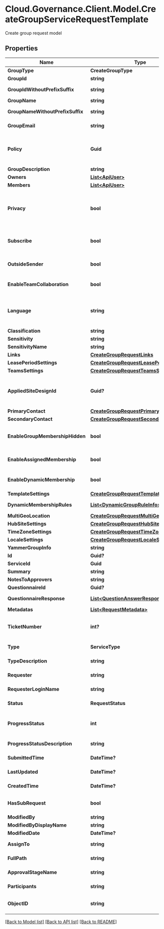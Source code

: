 # Cloud.Governance.Client.Model.CreateGroupServiceRequestTemplate
Create group request model
## Properties

Name | Type | Description | Notes
------------ | ------------- | ------------- | -------------
**GroupType** | **CreateGroupType** |  | [optional] 
**GroupId** | **string** | An entire group ID | [optional] 
**GroupIdWithoutPrefixSuffix** | **string** | Group ID (without prefix and suffix) | [optional] 
**GroupName** | **string** | An entire group name | [optional] 
**GroupNameWithoutPrefixSuffix** | **string** | Group name (without prefix and suffix) | [optional] 
**GroupEmail** | **string** | Group e-mail address | [optional] [readonly] 
**Policy** | **Guid** | The ID of a group policy. You can get IDs and names of all available policies by invoking the GetCreateGroupServiceApi. | [optional] 
**GroupDescription** | **string** | Group description | [optional] 
**Owners** | [**List&lt;ApiUser&gt;**](ApiUser.md) | Group owners | [optional] 
**Members** | [**List&lt;ApiUser&gt;**](ApiUser.md) | Group members | [optional] 
**Privacy** | **bool** | The privacy settings of a group. Whether to allow anyone can see group content or only allow members to see group content. | [optional] [default to false]
**Subscribe** | **bool** | Whether to allow group members to receive copies of group conversations and events. | [optional] [default to false]
**OutsideSender** | **bool** | Whether to allow users outside the organization to send e-mails to groups. | [optional] [default to false]
**EnableTeamCollaboration** | **bool** | Enable a team for the group. | [optional] [default to false]
**Language** | **string** | The language of a group. You can get IDs and names of all available languages by invoking the GetCreateGroupServiceApi. | [optional] 
**Classification** | **string** | Group classification | [optional] 
**Sensitivity** | **string** | Group sensitive lable id | [optional] 
**SensitivityName** | **string** | Group sensitive lable name | [optional] 
**Links** | [**CreateGroupRequestLinks**](CreateGroupRequestLinks.md) |  | [optional] 
**LeasePeriodSettings** | [**CreateGroupRequestLeasePeriodSettings**](CreateGroupRequestLeasePeriodSettings.md) |  | [optional] 
**TeamsSettings** | [**CreateGroupRequestTeamsSettings**](CreateGroupRequestTeamsSettings.md) |  | [optional] 
**AppliedSiteDesignId** | **Guid?** | The ID of the group team site design. You can get IDs and names of all group team sites by invoking the GetCreateGroupServiceApi. | [optional] 
**PrimaryContact** | [**CreateGroupRequestPrimaryContact**](CreateGroupRequestPrimaryContact.md) |  | [optional] 
**SecondaryContact** | [**CreateGroupRequestSecondaryContact**](CreateGroupRequestSecondaryContact.md) |  | [optional] 
**EnableGroupMembershipHidden** | **bool** | Whether to hide the group members from users who are not members of the group. | [optional] [default to false]
**EnableAssignedMembership** | **bool** | Whether to allow to copy team members from existing teams. | [optional] [default to false]
**EnableDynamicMembership** | **bool** | Whether to use dynamic membership rules to get group members. | [optional] [default to false]
**TemplateSettings** | [**CreateGroupRequestTemplateSettings**](CreateGroupRequestTemplateSettings.md) |  | [optional] 
**DynamicMembershipRules** | [**List&lt;DynamicGroupRuleInfo&gt;**](DynamicGroupRuleInfo.md) | Dynamic group membership rules | [optional] 
**MultiGeoLocation** | [**CreateGroupRequestMultiGeoLocation**](CreateGroupRequestMultiGeoLocation.md) |  | [optional] 
**HubSiteSettings** | [**CreateGroupRequestHubSiteSettings**](CreateGroupRequestHubSiteSettings.md) |  | [optional] 
**TimeZoneSettings** | [**CreateGroupRequestTimeZoneSettings**](CreateGroupRequestTimeZoneSettings.md) |  | [optional] 
**LocaleSettings** | [**CreateGroupRequestLocaleSettings**](CreateGroupRequestLocaleSettings.md) |  | [optional] 
**YammerGroupInfo** | **string** | Yammer community info | [optional] 
**Id** | **Guid?** | Id of request. | [optional] 
**ServiceId** | **Guid** | Id of service. | [optional] 
**Summary** | **string** | Summary of request. | [optional] 
**NotesToApprovers** | **string** | Notes to approvers. | [optional] 
**QuestionnaireId** | **Guid?** | Id of questionnaire | [optional] 
**QuestionnaireResponse** | [**List&lt;QuestionAnswerResponse&gt;**](QuestionAnswerResponse.md) | Questionnaire question and answer of request. | [optional] 
**Metadatas** | [**List&lt;RequestMetadata&gt;**](RequestMetadata.md) | Metadata of request. | [optional] 
**TicketNumber** | **int?** | Ticket number of request. | [optional] [readonly] [default to 0]
**Type** | **ServiceType** |  | [optional] [readonly] 
**TypeDescription** | **string** | Service type description of request. | [optional] [readonly] 
**Requester** | **string** | Requester display name. | [optional] [readonly] 
**RequesterLoginName** | **string** | Requester login name. | [optional] [readonly] 
**Status** | **RequestStatus** |  | [optional] [readonly] 
**ProgressStatus** | **int** | Progress status of request. | [optional] [readonly] [default to 0]
**ProgressStatusDescription** | **string** | Progress status description of request. | [optional] [readonly] 
**SubmittedTime** | **DateTime?** | Submitted time of request. | [optional] [readonly] 
**LastUpdated** | **DateTime?** | Last updated time of request. | [optional] [readonly] 
**CreatedTime** | **DateTime?** | Created time of request. | [optional] [readonly] 
**HasSubRequest** | **bool** | HasSubRequest | [optional] [default to false]
**ModifiedBy** | **string** | ModifiedBy | [optional] 
**ModifiedByDisplayName** | **string** | ModifiedByDisplayName | [optional] 
**ModifiedDate** | **DateTime?** | ModifiedDate | [optional] 
**AssignTo** | **string** | Task assignee of request. | [optional] [readonly] 
**FullPath** | **string** | Object full path of request. | [optional] [readonly] 
**ApprovalStageName** | **string** | Approval stage name of request. | [optional] [readonly] 
**Participants** | **string** | Participants of request. | [optional] [readonly] 
**ObjectID** | **string** | Object full path/email/private channel of request. | [optional] [readonly] 

[[Back to Model list]](../README.md#documentation-for-models) [[Back to API list]](../README.md#documentation-for-api-endpoints) [[Back to README]](../README.md)

